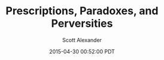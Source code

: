 ---
layout: podcast
title: "Prescriptions, Paradoxes, and Perversities"
author: Scott Alexander
description: https://slatestarcodex.com/2015/04/30/prescriptions-paradoxes-and-perversities/
date: 2015-04-30 00:52:00 PDT
length: 675294
duration: 169
guid: prescriptions-paradoxes-and-perversities
---